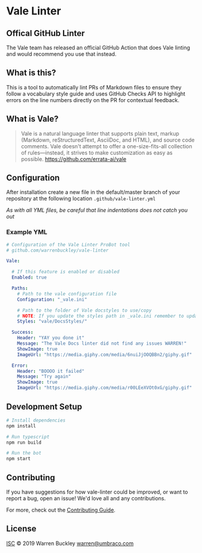 # Vale Linter

## Offical GitHub Linter
The Vale team has released an official GitHub Action that does Vale linting and would recommend you use that instead.


## What is this?
This is a tool to automatically lint PRs of Markdown files to ensure they follow a vocabulary style guide and uses GitHub Checks API to highlight errors on the line numbers directly on the PR for contextual feedback.

## What is Vale?
>Vale is a natural language linter that supports plain text, markup (Markdown, reStructuredText, AsciiDoc, and HTML), and source code comments. Vale doesn't attempt to offer a one-size-fits-all collection of rules—instead, it strives to make customization as easy as possible.
https://github.com/errata-ai/vale

## Configuration
After installation create a new file in the default/master branch of your repository at the following location `.github/vale-linter.yml`

*As with all YML files, be careful that line indentations does not catch you out*

### Example YML
```yml
# Configuration of the Vale Linter ProBot tool
# github.com/warrenbuckley/vale-linter

Vale:

  # If this feature is enabled or disabled
  Enabled: true

  Paths:
    # Path to the vale configuration file
    Configuration: "_vale.ini"

    # Path to the folder of Vale docstyles to use/copy
    # NOTE: If you update the styles path in _vale.ini remember to update this path too
    Styles: "vale/DocsStyles/"

  Success: 
    Header: "YAY you done it"
    Message: "The Vale Docs linter did not find any issues WARREN!"
    ShowImage: true
    ImageUrl: "https://media.giphy.com/media/6nuiJjOOQBBn2/giphy.gif"

  Error: 
    Header: "BOOOO it failed"
    Message: "Try again"
    ShowImage: true
    ImageUrl: "https://media.giphy.com/media/r00LEeXVOt0xG/giphy.gif"

```


## Development Setup

```sh
# Install dependencies
npm install

# Run typescript
npm run build

# Run the bot
npm start
```

## Contributing

If you have suggestions for how vale-linter could be improved, or want to report a bug, open an issue! We'd love all and any contributions.

For more, check out the [Contributing Guide](CONTRIBUTING.md).

## License

[ISC](LICENSE) © 2019 Warren Buckley <warren@umbraco.com>
